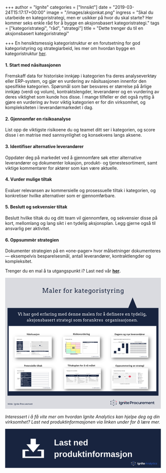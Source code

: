 +++
author = "Ignite"
categories = ["Innsikt"]
date = "2019-03-24T15:17:17+00:00"
image = "/images/aksjonkat.png"
ingress = "Skal du utarbeide en kategoristrategi, men er usikker på hvor du skal starte? Her kommer seks enkle råd for å bygge en aksjonsbasert kategoristrategi."
tags = ["kategoristrategi", "råd", "strategi"]
title = "Dette trenger du til en aksjonsbasert kategoristrategi"

+++
En hensiktsmessig kategoristruktur er en forutsetning for god kategoristyring og strategiarbeid, les mer om hvordan bygge en kategoristruktur [her](https://medium.com/ignite-procurement/hvordan-bygge-en-hensiktsmessig-kategoristruktur-2c55390c6bd).

#### **1. Start med nåsituasjonen**

Fremskaff data for historiske innkjøp i kategorien fra deres analyseverktøy eller ERP-system, og gjør en vurdering av nåsituasjonen innenfor den spesifikke kategorien. Spørsmål som bør besvares er størrelse på årlige innkjøp (verdi og volum), kontraktslengder, leverandører og en vurdering av deres viktighet som kunde hos disse. I mange tilfeller er det også nyttig å gjøre en vurdering av hvor viktig kategorien er for din virksomhet, og kompleksiteten i leverandørmarkedet i dag.

#### **2. Gjennomfør en risikoanalyse**

List opp de viktigste risikoene du og teamet ditt ser i kategorien, og score disse i en matrise med sannsynlighet og konsekvens langs aksene.

#### **3. Identifiser alternative leverandører**

Oppdater deg på markedet ved å gjennomføre søk etter alternative leverandører og dokumenter lokasjon, produkt- og tjenestesortiment, samt viktige kommentarer for aktører som kan være aktuelle.

#### **4. Vurder mulige tiltak**

Evaluer relevansen av kommersielle og prosessuelle tiltak i kategorien, og konkretiser hvilke alternativer som er gjennomførbare.

#### **5. Beslutt og sekvensier tiltak**

Beslutt hvilke tiltak du og ditt team vil gjennomføre, og sekvensier disse på kort, mellomlang og lang sikt i en tydelig aksjonsplan. Legg gjerne også til ansvarlig per aktivitet.

#### **6. Oppsummèr strategien**

Dokumenter strategien på en «one-pager» hvor målsetninger dokumenteres — eksempelvis besparelsesmål, antall leverandører, kontraktlengder og kompleksitet.

Trenger du en mal å ta utgangspunkt i? Last ned vår [**her**](https://www.ignite.no/ignite-academy/resources/kategoristrategi/)**.**

![](/images/malkat.png)

_Interessert i å få vite mer om hvordan Ignite Analytics kan hjelpe deg og din virksomhet? Last ned produktinformasjonen via linken under for å lære mer._

[![](/images/lastned.png)](https://www.ignite.no/ignite-analytics/produktinformasjon/)